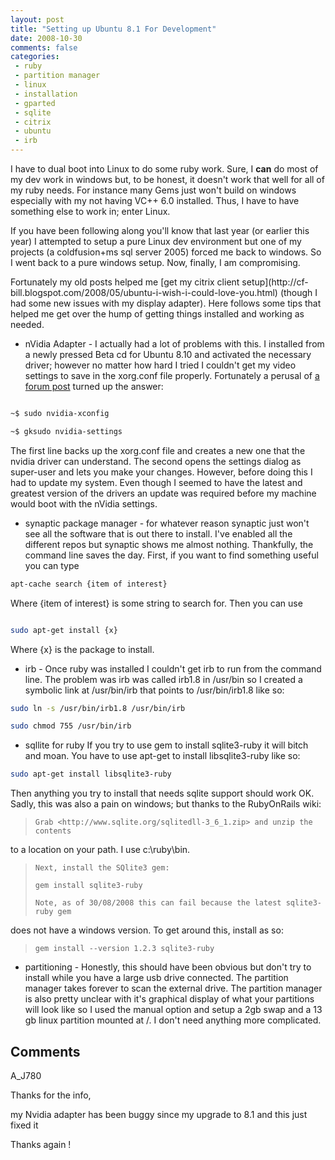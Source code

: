 ```yaml
---
layout: post
title: "Setting up Ubuntu 8.1 For Development"
date: 2008-10-30
comments: false
categories:
 - ruby
 - partition manager
 - linux
 - installation
 - gparted
 - sqlite
 - citrix
 - ubuntu
 - irb
---
```

I have to dual boot into Linux to do some ruby work. Sure, I **can** do most
of my dev work in windows but, to be honest, it doesn't work that well for all
of my ruby needs. For instance many Gems just won't build on windows
especially with my not having VC++ 6.0 installed. Thus, I have to have
something else to work in; enter Linux.

If you have been following along you'll know that last year (or earlier this
year) I attempted to setup a pure Linux dev environment but one of my projects
(a coldfusion+ms sql server 2005) forced me back to windows. So I went back to
a pure windows setup. Now, finally, I am compromising.

Fortunately my old posts helped me [get my citrix client setup](http://cf-
bill.blogspot.com/2008/05/ubuntu-i-wish-i-could-love-you.html) (though I had
some new issues with my display adapter). Here follows some tips that helped
me get over the hump of getting things installed and working as needed.


  * nVidia Adapter \- I actually had a lot of problems with this. I installed from a newly pressed Beta cd for Ubuntu 8.10 and activated the necessary driver; however no matter how hard I tried I couldn't get my video settings to save in the xorg.conf file properly. Fortunately a perusal of [a forum post](http://ubuntuforums.org/showthread.php?p=6050098) turned up the answer:


```sh

~$ sudo nvidia-xconfig

~$ gksudo nvidia-settings


```



The first line backs up the xorg.conf file and creates a new one that the nvidia driver can understand.  The second opens the settings dialog as super-user and lets you make your changes.  However, before doing this I had to update my system.  Even though I seemed to have the latest and greatest version of the drivers an update was required before my machine would boot with the nVidia settings.

  * synaptic package manager - for whatever reason synaptic just won't see all the software that is out there to install.  I've enabled all the different repos but synaptic shows me almost nothing.  Thankfully, the command line saves the day.  First, if you want to find something useful you can type



```sh
apt-cache search {item of interest}


```


Where {item of interest} is some string to search for.  Then you can use


```sh

sudo apt-get install {x}


```


Where {x} is the package to install.

  * irb - Once ruby was installed I couldn't get irb to run from the command line.  The problem was irb was called irb1.8 in /usr/bin so I created a symbolic link at /usr/bin/irb that points to /usr/bin/irb1.8 like so:



```sh
sudo ln -s /usr/bin/irb1.8 /usr/bin/irb

sudo chmod 755 /usr/bin/irb


```



  * sqllite for ruby If you try to use gem to install sqlite3-ruby it will bitch and moan. You have to use apt-get to install libsqlite3-ruby like so:



```sh
sudo apt-get install libsqlite3-ruby

```



Then anything you try to install that needs sqlite support should work OK.  Sadly, this was also a pain on windows; but thanks to the RubyOnRails wiki:



>
>     Grab <http://www.sqlite.org/sqlitedll-3_6_1.zip> and unzip the contents
to a location on your path. I use c:\ruby\bin.
>
>     Next, install the SQlite3 gem:
>
>     gem install sqlite3-ruby
>
>     Note, as of 30/08/2008 this can fail because the latest sqlite3-ruby gem
does not have a windows version. To get around this, install as so:
>
>     gem install --version 1.2.3 sqlite3-ruby
>




  * partitioning - Honestly, this should have been obvious but don't try to install while you have a large usb drive connected.  The partition manager takes forever to scan the external drive.  The partition manager is also pretty unclear with it's graphical display of what your partitions will look like so I used the manual option and setup a 2gb swap and a 13 gb linux partition mounted at /.  I don't need anything more complicated.







## Comments











A_J780






Thanks for the info,

 my Nvidia adapter has been buggy since my upgrade to 8.1 and this just fixed it


Thanks again !










